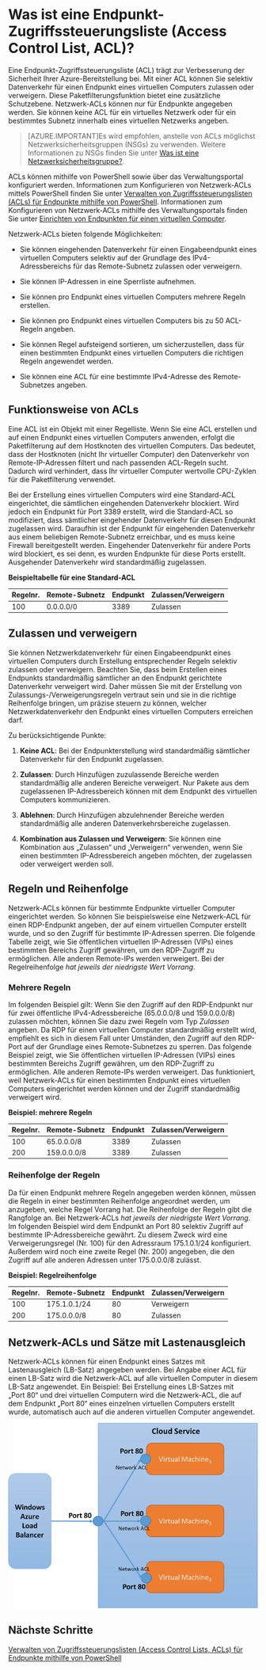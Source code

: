 <properties 
   pageTitle="Was ist eine Netzwerk-Zugriffssteuerungsliste (Access Control List, ACL)?"
   description="Informationen zu ACLs"
   services="virtual-network"
   documentationCenter="na"
   authors="telmosampaio"
   manager="carolz"
   editor="tysonn" />
<tags 
   ms.service="virtual-network"
   ms.devlang="na"
   ms.topic="article"
   ms.tgt_pltfrm="na"
   ms.workload="infrastructure-services"
   ms.date="09/22/2015"
   ms.author="telmos" />

# Was ist eine Endpunkt-Zugriffssteuerungsliste (Access Control List, ACL)?

Eine Endpunkt-Zugriffssteuerungsliste (ACL) trägt zur Verbesserung der Sicherheit Ihrer Azure-Bereitstellung bei. Mit einer ACL können Sie selektiv Datenverkehr für einen Endpunkt eines virtuellen Computers zulassen oder verweigern. Diese Paketfilterungsfunktion bietet eine zusätzliche Schutzebene. Netzwerk-ACLs können nur für Endpunkte angegeben werden. Sie können keine ACL für ein virtuelles Netzwerk oder für ein bestimmtes Subnetz innerhalb eines virtuellen Netzwerks angeben.

> [AZURE.IMPORTANT]Es wird empfohlen, anstelle von ACLs möglichst Netzwerksicherheitsgruppen (NSGs) zu verwenden. Weitere Informationen zu NSGs finden Sie unter [Was ist eine Netzwerksicherheitsgruppe?](../virtual-networks-nsg).

ACLs können mithilfe von PowerShell sowie über das Verwaltungsportal konfiguriert werden. Informationen zum Konfigurieren von Netzwerk-ACLs mittels PowerShell finden Sie unter [Verwalten von Zugriffssteuerungslisten (ACLs) für Endpunkte mithilfe von PowerShell](virtual-networks-acl-powershell.md). Informationen zum Konfigurieren von Netzwerk-ACLs mithilfe des Verwaltungsportals finden Sie unter [Einrichten von Endpunkten für einen virtuellen Computer](../virtual-machines-set-up-endpoints/).

Netzwerk-ACLs bieten folgende Möglichkeiten:

- Sie können eingehenden Datenverkehr für einen Eingabeendpunkt eines virtuellen Computers selektiv auf der Grundlage des IPv4-Adressbereichs für das Remote-Subnetz zulassen oder verweigern.

- Sie können IP-Adressen in eine Sperrliste aufnehmen.

- Sie können pro Endpunkt eines virtuellen Computers mehrere Regeln erstellen.

- Sie können pro Endpunkt eines virtuellen Computers bis zu 50 ACL-Regeln angeben.

- Sie können Regel aufsteigend sortieren, um sicherzustellen, dass für einen bestimmten Endpunkt eines virtuellen Computers die richtigen Regeln angewendet werden.

- Sie können eine ACL für eine bestimmte IPv4-Adresse des Remote-Subnetzes angeben.

## Funktionsweise von ACLs

Eine ACL ist ein Objekt mit einer Regelliste. Wenn Sie eine ACL erstellen und auf einen Endpunkt eines virtuellen Computers anwenden, erfolgt die Paketfilterung auf dem Hostknoten des virtuellen Computers. Das bedeutet, dass der Hostknoten (nicht Ihr virtueller Computer) den Datenverkehr von Remote-IP-Adressen filtert und nach passenden ACL-Regeln sucht. Dadurch wird verhindert, dass Ihr virtueller Computer wertvolle CPU-Zyklen für die Paketfilterung verwendet.

Bei der Erstellung eines virtuellen Computers wird eine Standard-ACL eingerichtet, die sämtlichen eingehenden Datenverkehr blockiert. Wird jedoch ein Endpunkt für Port 3389 erstellt, wird die Standard-ACL so modifiziert, dass sämtlicher eingehender Datenverkehr für diesen Endpunkt zugelassen wird. Daraufhin ist der Endpunkt für eingehenden Datenverkehr aus einem beliebigen Remote-Subnetz erreichbar, und es muss keine Firewall bereitgestellt werden. Eingehender Datenverkehr für andere Ports wird blockiert, es sei denn, es wurden Endpunkte für diese Ports erstellt. Ausgehender Datenverkehr wird standardmäßig zugelassen.

**Beispieltabelle für eine Standard-ACL**

| **Regelnr.** | **Remote-Subnetz** | **Endpunkt** | **Zulassen/Verweigern** |
|--------|---------------|----------|-------------|
| 100 | 0\.0.0.0/0 | 3389 | Zulassen |

## Zulassen und verweigern

Sie können Netzwerkdatenverkehr für einen Eingabeendpunkt eines virtuellen Computers durch Erstellung entsprechender Regeln selektiv zulassen oder verweigern. Beachten Sie, dass beim Erstellen eines Endpunkts standardmäßig sämtlicher an den Endpunkt gerichtete Datenverkehr verweigert wird. Daher müssen Sie mit der Erstellung von Zulassungs-/Verweigerungsregeln vertraut sein und sie in die richtige Reihenfolge bringen, um präzise steuern zu können, welcher Netzwerkdatenverkehr den Endpunkt eines virtuellen Computers erreichen darf.

Zu berücksichtigende Punkte:

1. **Keine ACL**: Bei der Endpunkterstellung wird standardmäßig sämtlicher Datenverkehr für den Endpunkt zugelassen.

1. **Zulassen**: Durch Hinzufügen zuzulassende Bereiche werden standardmäßig alle anderen Bereiche verweigert. Nur Pakete aus dem zugelassenen IP-Adressbereich können mit dem Endpunkt des virtuellen Computers kommunizieren.

1. **Ablehnen**: Durch Hinzufügen abzulehnender Bereiche werden standardmäßig alle anderen Datenverkehrsbereiche zugelassen.

1. **Kombination aus Zulassen und Verweigern**: Sie können eine Kombination aus „Zulassen“ und „Verweigern“ verwenden, wenn Sie einen bestimmten IP-Adressbereich angeben möchten, der zugelassen oder verweigert werden soll.

## Regeln und Reihenfolge

Netzwerk-ACLs können für bestimmte Endpunkte virtueller Computer eingerichtet werden. So können Sie beispielsweise eine Netzwerk-ACL für einen RDP-Endpunkt angeben, der auf einem virtuellen Computer erstellt wurde, und so den Zugriff für bestimmte IP-Adressen sperren. Die folgende Tabelle zeigt, wie Sie öffentlichen virtuellen IP-Adressen (VIPs) eines bestimmten Bereichs Zugriff gewähren, um den RDP-Zugriff zu ermöglichen. Alle anderen Remote-IPs werden verweigert. Bei der Regelreihenfolge *hat jeweils der niedrigste Wert Vorrang*.

### Mehrere Regeln

Im folgenden Beispiel gilt: Wenn Sie den Zugriff auf den RDP-Endpunkt nur für zwei öffentliche IPv4-Adressbereiche (65.0.0.0/8 und 159.0.0.0/8) zulassen möchten, können Sie dazu zwei Regeln vom Typ *Zulassen* angeben. Da RDP für einen virtuellen Computer standardmäßig erstellt wird, empfiehlt es sich in diesem Fall unter Umständen, den Zugriff auf den RDP-Port auf der Grundlage eines Remote-Subnetzes zu sperren. Das folgende Beispiel zeigt, wie Sie öffentlichen virtuellen IP-Adressen (VIPs) eines bestimmten Bereichs Zugriff gewähren, um den RDP-Zugriff zu ermöglichen. Alle anderen Remote-IPs werden verweigert. Das funktioniert, weil Netzwerk-ACLs für einen bestimmten Endpunkt eines virtuellen Computers eingerichtet werden können und der Zugriff standardmäßig verweigert wird.

**Beispiel: mehrere Regeln**

| **Regelnr.** | **Remote-Subnetz** | **Endpunkt** | **Zulassen/Verweigern** |
|--------|---------------|----------|-------------|
| 100 | 65\.0.0.0/8 | 3389 | Zulassen |
| 200 | 159\.0.0.0/8 | 3389 | Zulassen |

### Reihenfolge der Regeln

Da für einen Endpunkt mehrere Regeln angegeben werden können, müssen die Regeln in einer bestimmten Reihenfolge angeordnet werden, um anzugeben, welche Regel Vorrang hat. Die Reihenfolge der Regeln gibt die Rangfolge an. Bei Netzwerk-ACLs *hat jeweils der niedrigste Wert Vorrang*. Im folgenden Beispiel wird dem Endpunkt an Port 80 selektiv Zugriff auf bestimmte IP-Adressbereiche gewährt. Zu diesem Zweck wird eine Verweigerungsregel (Nr. 100) für den Adressraum 175.1.0.1/24 konfiguriert. Außerdem wird noch eine zweite Regel (Nr. 200) angegeben, die den Zugriff auf alle anderen Adressen unter 175.0.0.0/8 zulässt.

**Beispiel: Regelreihenfolge**

| **Regelnr.** | **Remote-Subnetz** | **Endpunkt** | **Zulassen/Verweigern** |
|--------|---------------|----------|-------------|
| 100 | 175\.1.0.1/24 | 80 | Verweigern |
| 200 | 175\.0.0.0/8 | 80 | Zulassen |

## Netzwerk-ACLs und Sätze mit Lastenausgleich

Netzwerk-ACLs können für einen Endpunkt eines Satzes mit Lastenausgleich (LB-Satz) angegeben werden. Bei Angabe einer ACL für einen LB-Satz wird die Netzwerk-ACL auf alle virtuellen Computer in diesem LB-Satz angewendet. Ein Beispiel: Bei Erstellung eines LB-Satzes mit „Port 80“ und drei virtuellen Computern wird die Netzwerk-ACL, die auf dem Endpunkt „Port 80“ eines einzelnen virtuellen Computers erstellt wurde, automatisch auch auf die anderen virtuellen Computer angewendet.

![Netzwerk-ACLs und Sätze mit Lastenausgleich](./media/virtual-networks-acl/IC674733.png)

## Nächste Schritte

[Verwalten von Zugriffssteuerungslisten (Access Control Lists, ACLs) für Endpunkte mithilfe von PowerShell](../virtual-networks-acl-powershell)

<!---HONumber=Oct15_HO1-->